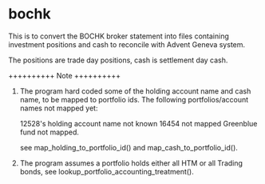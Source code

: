 # bochk

This is to convert the BOCHK broker statement into files containing investment positions and cash to reconcile with Advent Geneva system.

The positions are trade day positions, cash is settlement day cash.


++++++++++
Note
++++++++++
1. The program hard coded some of the holding account name and cash name, to be mapped to portfolio ids. The following portfolios/account names not mapped yet:

	12528's holding account name not known
	16454 not mapped
	Greenblue fund not mapped.

	see map_holding_to_portfolio_id() and map_cash_to_portfolio_id().

2. The program assumes a portfolio holds either all HTM or all Trading bonds, see lookup_portfolio_accounting_treatment().

